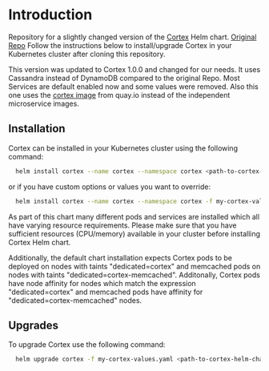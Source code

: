 # Introduction

Repository for a slightly changed version of the [Cortex](https://github.com/cortexproject/cortex) Helm chart. [Original Repo](https://github.com/cortexproject/cortex-helm-chart/)
Follow the instructions below to install/upgrade Cortex in your Kubernetes cluster
after cloning this repository.

This version was updated to Cortex 1.0.0 and changed for our needs. It uses Cassandra instead of DynamoDB compared to the original Repo.
Most Services are default enabled now and some values were removed. Also this one uses the [cortex image](https://quay.io/repository/cortexproject/cortex) from quay.io instead of the independent microservice images.

## Installation

Cortex can be installed in your Kubernetes cluster using the following command:

```bash
  helm install cortex --name cortex --namespace cortex <path-to-cortex-helm-chart>
```

or if you have custom options or values you want to override:

```bash
  helm install cortex --name cortex --namespace cortex -f my-cortex-values.yaml <path-to-cortex-helm-chart>
```

As part of this chart many different pods and services are installed which all
have varying resource requirements. Please make sure that you have sufficient
resources (CPU/memory) available in your cluster before installing Cortex Helm
chart.

Additionally, the default chart installation expects Cortex pods to be deployed
on nodes with taints "dedicated=cortex" and memcached pods on nodes with taints
"dedicated=cortex-memcached". Additonally, Cortex pods have node affinity for
nodes which match the expression "dedicated=cortex" and memcached pods have
affinity for "dedicated=cortex-memcached" nodes.

## Upgrades

To upgrade Cortex use the following command:

```bash
  helm upgrade cortex -f my-cortex-values.yaml <path-to-cortex-helm-chart>
```
